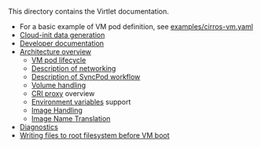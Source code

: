 This directory contains the Virtlet documentation.

* For a basic example of VM pod definition, see [examples/cirros-vm.yaml](../examples/cirros-vm.yaml)
* [Cloud-init data generation](cloud-init-data-generation.md)
* [Developer documentation](devel/README.md)
* [Architecture overview](architecture.md)
    * [VM pod lifecycle](vmpod-lifecycle.md)
    * [Description of networking](networking.md)
    * [Description of SyncPod workflow](sync-pod-workflow.md)
    * [Volume handling](volumes.md)
    * [CRI proxy](https://github.com/Mirantis/criproxy/blob/master/README.md) overview
    * [Environment variables](environment-variables.md) support
    * [Image Handling](images.md)
    * [Image Name Translation](image-name-translation.md)
* [Diagnostics](diagnostics.md)
* [Writing files to root filesystem before VM boot](writing-files-to-rootfs.md)
